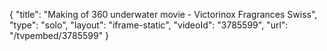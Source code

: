 {
    "title": "Making of 360 underwater movie - Victorinox Fragrances Swiss",
    "type": "solo",
    "layout": "iframe-static",
    "videoId": "3785599",
    "url": "\/tvpembed\/3785599"
}